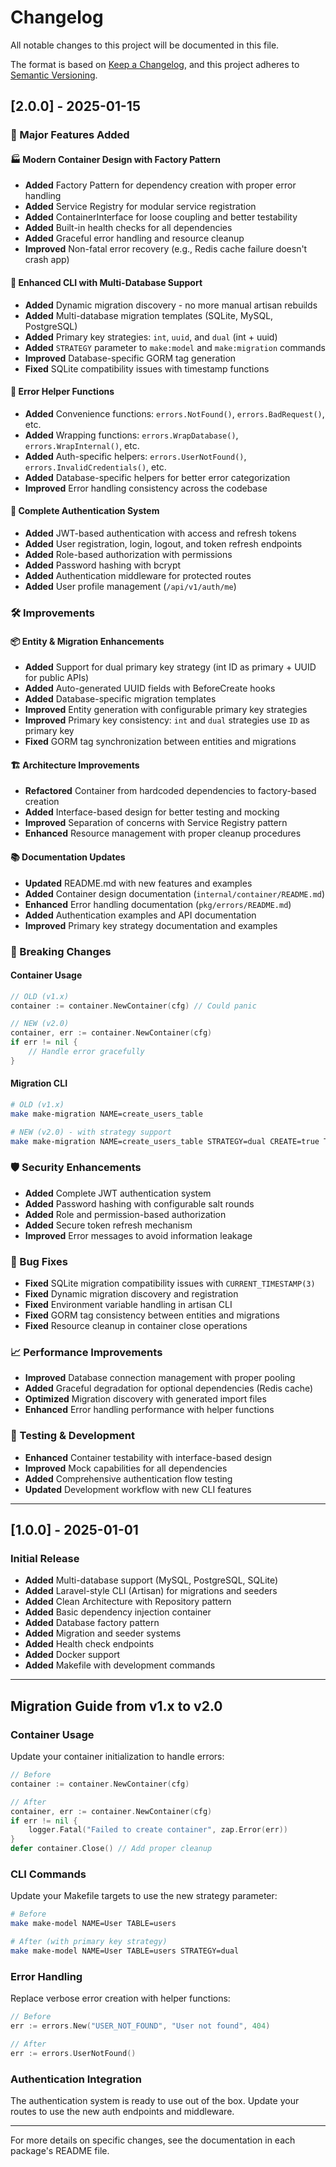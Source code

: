 # Changelog

All notable changes to this project will be documented in this file.

The format is based on [Keep a Changelog](https://keepachangelog.com/en/1.0.0/),
and this project adheres to [Semantic Versioning](https://semver.org/spec/v2.0.0.html).

## [2.0.0] - 2025-01-15

### 🎉 Major Features Added

#### **🏭 Modern Container Design with Factory Pattern**

- **Added** Factory Pattern for dependency creation with proper error handling
- **Added** Service Registry for modular service registration
- **Added** ContainerInterface for loose coupling and better testability
- **Added** Built-in health checks for all dependencies
- **Added** Graceful error handling and resource cleanup
- **Improved** Non-fatal error recovery (e.g., Redis cache failure doesn't crash app)

#### **🔧 Enhanced CLI with Multi-Database Support**

- **Added** Dynamic migration discovery - no more manual artisan rebuilds
- **Added** Multi-database migration templates (SQLite, MySQL, PostgreSQL)
- **Added** Primary key strategies: `int`, `uuid`, and `dual` (int + uuid)
- **Added** `STRATEGY` parameter to `make:model` and `make:migration` commands
- **Improved** Database-specific GORM tag generation
- **Fixed** SQLite compatibility issues with timestamp functions

#### **🚀 Error Helper Functions**

- **Added** Convenience functions: `errors.NotFound()`, `errors.BadRequest()`, etc.
- **Added** Wrapping functions: `errors.WrapDatabase()`, `errors.WrapInternal()`, etc.
- **Added** Auth-specific helpers: `errors.UserNotFound()`, `errors.InvalidCredentials()`, etc.
- **Added** Database-specific helpers for better error categorization
- **Improved** Error handling consistency across the codebase

#### **🔐 Complete Authentication System**

- **Added** JWT-based authentication with access and refresh tokens
- **Added** User registration, login, logout, and token refresh endpoints
- **Added** Role-based authorization with permissions
- **Added** Password hashing with bcrypt
- **Added** Authentication middleware for protected routes
- **Added** User profile management (`/api/v1/auth/me`)

### 🛠️ Improvements

#### **📦 Entity & Migration Enhancements**

- **Added** Support for dual primary key strategy (int ID as primary + UUID for public APIs)
- **Added** Auto-generated UUID fields with BeforeCreate hooks
- **Added** Database-specific migration templates
- **Improved** Entity generation with configurable primary key strategies
- **Improved** Primary key consistency: `int` and `dual` strategies use `ID` as primary key
- **Fixed** GORM tag synchronization between entities and migrations

#### **🏗️ Architecture Improvements**

- **Refactored** Container from hardcoded dependencies to factory-based creation
- **Added** Interface-based design for better testing and mocking
- **Improved** Separation of concerns with Service Registry pattern
- **Enhanced** Resource management with proper cleanup procedures

#### **📚 Documentation Updates**

- **Updated** README.md with new features and examples
- **Added** Container design documentation (`internal/container/README.md`)
- **Enhanced** Error handling documentation (`pkg/errors/README.md`)
- **Added** Authentication examples and API documentation
- **Improved** Primary key strategy documentation and examples

### 🔄 Breaking Changes

#### **Container Usage**

```go
// OLD (v1.x)
container := container.NewContainer(cfg) // Could panic

// NEW (v2.0)
container, err := container.NewContainer(cfg)
if err != nil {
    // Handle error gracefully
}
```

#### **Migration CLI**

```bash
# OLD (v1.x)
make make-migration NAME=create_users_table

# NEW (v2.0) - with strategy support
make make-migration NAME=create_users_table STRATEGY=dual CREATE=true TABLE=users
```

### 🛡️ Security Enhancements

- **Added** Complete JWT authentication system
- **Added** Password hashing with configurable salt rounds
- **Added** Role and permission-based authorization
- **Added** Secure token refresh mechanism
- **Improved** Error messages to avoid information leakage

### 🐛 Bug Fixes

- **Fixed** SQLite migration compatibility issues with `CURRENT_TIMESTAMP(3)`
- **Fixed** Dynamic migration discovery and registration
- **Fixed** Environment variable handling in artisan CLI
- **Fixed** GORM tag consistency between entities and migrations
- **Fixed** Resource cleanup in container close operations

### 📈 Performance Improvements

- **Improved** Database connection management with proper pooling
- **Added** Graceful degradation for optional dependencies (Redis cache)
- **Optimized** Migration discovery with generated import files
- **Enhanced** Error handling performance with helper functions

### 🧪 Testing & Development

- **Enhanced** Container testability with interface-based design
- **Improved** Mock capabilities for all dependencies
- **Added** Comprehensive authentication flow testing
- **Updated** Development workflow with new CLI features

---

## [1.0.0] - 2025-01-01

### Initial Release

- **Added** Multi-database support (MySQL, PostgreSQL, SQLite)
- **Added** Laravel-style CLI (Artisan) for migrations and seeders
- **Added** Clean Architecture with Repository pattern
- **Added** Basic dependency injection container
- **Added** Database factory pattern
- **Added** Migration and seeder systems
- **Added** Health check endpoints
- **Added** Docker support
- **Added** Makefile with development commands

---

## Migration Guide from v1.x to v2.0

### Container Usage

Update your container initialization to handle errors:

```go
// Before
container := container.NewContainer(cfg)

// After
container, err := container.NewContainer(cfg)
if err != nil {
    logger.Fatal("Failed to create container", zap.Error(err))
}
defer container.Close() // Add proper cleanup
```

### CLI Commands

Update your Makefile targets to use the new strategy parameter:

```bash
# Before
make make-model NAME=User TABLE=users

# After (with primary key strategy)
make make-model NAME=User TABLE=users STRATEGY=dual
```

### Error Handling

Replace verbose error creation with helper functions:

```go
// Before
err := errors.New("USER_NOT_FOUND", "User not found", 404)

// After
err := errors.UserNotFound()
```

### Authentication Integration

The authentication system is ready to use out of the box. Update your routes to use the new auth endpoints and middleware.

---

For more details on specific changes, see the documentation in each package's README file.
